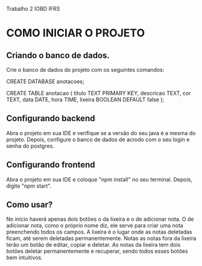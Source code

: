 Trabalho 2 IOBD IFRS


# COMO INICIAR O PROJETO 
## Criando o banco de dados.
Crie o banco de dados do projeto com os seguintes comandos: 

CREATE DATABASE anotacoes; 

CREATE TABLE anotacao (
  titulo TEXT PRIMARY KEY,
  descricao TEXT,
  cor TEXT,
  data DATE,
  hora TIME,
  lixeira BOOLEAN DEFAULT false 
);

## Configurando backend

Abra o projeto em sua IDE e verifique se a versão do seu java é a mesma do projeto. Depois, configure o banco de dados de acrodo com o seu login e senha do postgres.

## Configurando frontend

Abra o projeto em sua IDE e coloque "npm install" no seu terminal. Depois, digite "npm start".

## Como usar?

No início haverá apenas dois botões o da lixeira e o de adicionar nota. O de adicionar nota, como o próprio nome diz, ele serve para criar uma nota preenchendo todos os campos. A lixeira é o lugar onde as notas deletadas ficam, até serem deletadas permanentemente.
Notas as notas fora da lixeira terão um botão de editar, copiar e deletar. As notas da lixeira tem dois botões deletar permanentemente e recuperar, sendo todos esses botões bem intuitivos. 



